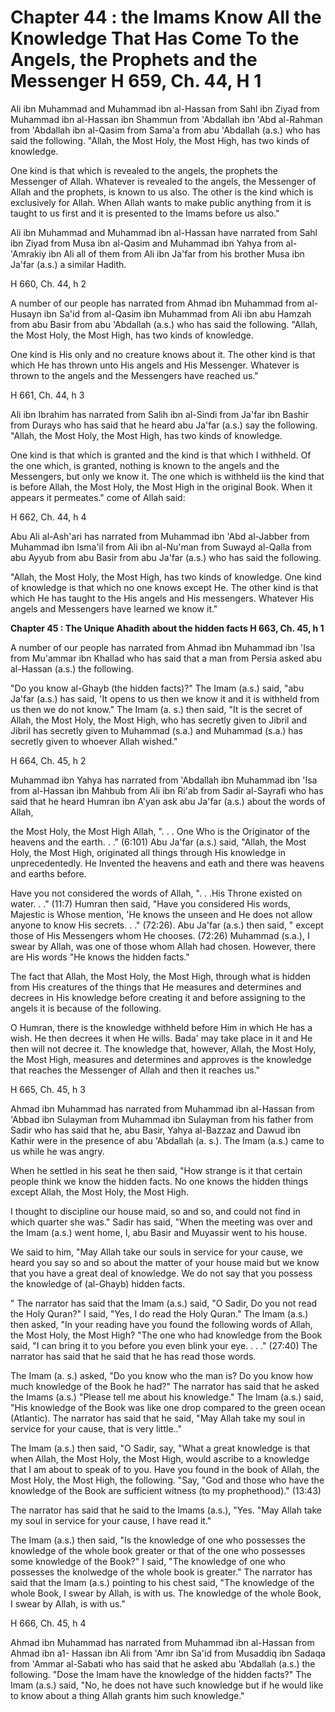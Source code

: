 Chapter 44 : the Imams Know All the Knowledge That Has Come To the Angels, the Prophets and the Messenger H 659, Ch. 44, H 1
============================================================================================================================

Ali ibn Muhammad and Muhammad ibn al-Hassan from Sahl ibn Ziyad from
Muhammad ibn al-Hassan ibn Shammun from 'Abdallah ibn 'Abd al-Rahman
from 'Abdallah ibn al-Qasim from Sama'a from abu 'Abdallah (a.s.) who
has said the following. "Allah, the Most Holy, the Most High, has two
kinds of knowledge.

One kind is that which is revealed to the angels, the prophets the
Messenger of Allah. Whatever is revealed to the angels, the Messenger of
Allah and the prophets, is known to us also. The other is the kind which
is exclusively for Allah. When Allah wants to make public anything from
it is taught to us first and it is presented to the Imams before us
also."

Ali ibn Muhammad and Muhammad ibn al-Hassan have narrated from Sahl ibn
Ziyad from Musa ibn al-Qasim and Muhammad ibn Yahya from al-'Amrakiy ibn
Ali all of them from Ali ibn Ja'far from his brother Musa ibn Ja'far
(a.s.) a similar Hadith.

H 660, Ch. 44, h 2

A number of our people has narrated from Ahmad ibn Muhammad from
al-Husayn ibn Sa'id from al-Qasim ibn Muhammad from Ali ibn abu Hamzah
from abu Basir from abu 'Abdallah (a.s.) who has said the following.
"Allah, the Most Holy, the Most High, has two kinds of knowledge.

One kind is His only and no creature knows about it. The other kind is
that which He has thrown unto His angels and His Messenger. Whatever is
thrown to the angels and the Messengers have reached us."

H 661, Ch. 44, h 3

Ali ibn Ibrahim has narrated from Salih ibn al-Sindi from Ja'far ibn
Bashir from Durays who has said that he heard abu Ja'far (a.s.) say the
following. "Allah, the Most Holy, the Most High, has two kinds of
knowledge.

One kind is that which is granted and the kind is that which I
withheld. Of the one which, is granted, nothing is known to the angels
and the Messengers, but only we know it. The one which is withheld iis
the kind that is before Allah, the Most Holy, the Most High in the
original Book. When it appears it permeates." come of Allah said:

H 662, Ch. 44, h 4

Abu Ali al-Ash'ari has narrated from Muhammad ibn 'Abd al-Jabber from
Muhammad ibn Isma'il from Ali ibn al-Nu'man from Suwayd al-Qalla from
abu Ayyub from abu Basir from abu Ja'far (a.s.) who has said the
following.

"Allah, the Most Holy, the Most High, has two kinds of knowledge. One
kind of knowledge is that which no one knows except He. The other kind
is that which He has taught to the His angels and His messengers.
Whatever His angels and Messengers have learned we know it."


**Chapter 45 : The Unique Ahadith about the hidden facts H 663, Ch. 45,
h 1**

A number of our people has narrated from Ahmad ibn Muhammad ibn 'Isa
from Mu'ammar ibn Khallad who has said that a man from Persia asked abu
al-Hassan (a.s.) the following.

"Do you know al-Ghayb (the hidden facts)?" The Imam (a.s.) said, "abu
Ja'far (a.s.) has said, 'It opens to us then we know it and it is
withheld from us then we do not know." The Imam (a. s.) then said, "It
is the secret of Allah, the Most Holy, the Most High, who has secretly
given to Jibril and Jibril has secretly given to Muhammad (s.a.) and
Muhammad (s.a.) has secretly given to whoever Allah wished."

H 664, Ch. 45, h 2

Muhammad ibn Yahya has narrated from 'Abdallah ibn Muhammad ibn 'Isa
from al-Hassan ibn Mahbub from Ali ibn Ri'ab from Sadir al-Sayrafi who
has said that he heard Humran ibn A'yan ask abu Ja'far (a.s.) about the
words of Allah,

the Most Holy, the Most High Allah, ". . . One Who is the Originator of
the heavens and the earth. . ." (6:101) Abu Ja'far (a.s.) said, "Allah,
the Most Holy, the Most High, originated all things through His
knowledge in unprecedentedly. He Invented the heavens and eath and there
was heavens and earths before.

Have you not considered the words of Allah, ". . .His Throne existed on
water. . ." (11:7) Humran then said, "Have you considered His words,
Majestic is Whose mention, 'He knows the unseen and He does not allow
anyone to know His secrets. . ." (72:26). Abu Ja'far (a.s.) then said, "
except those of His Messengers whom He chooses. (72:26) Muhammad (s.a.),
I swear by Allah, was one of those whom Allah had chosen. However, there
are His words "He knows the hidden facts."

The fact that Allah, the Most Holy, the Most High, through what is
hidden from His creatures of the things that He measures and determines
and decrees in His knowledge before creating it and before assigning to
the angels it is because of the following.

O Humran, there is the knowledge withheld before Him in which He has a
wish. He then decrees it when He wills. Bada' may take place in it and
He then will not decree it. The knowledge that, however, Allah, the Most
Holy, the Most High, measures and determines and approves is the
knowledge that reaches the Messenger of Allah and then it reaches us."

H 665, Ch. 45, h 3

Ahmad ibn Muhammad has narrated from Muhammad ibn al-Hassan from 'Abbad
ibn Sulayman from Muhammad ibn Sulayman from his father from Sadir who
has said that he, abu Basir, Yahya al-Bazzaz and Dawud ibn Kathir were
in the presence of abu 'Abdallah (a. s.). The Imam (a.s.) came to us
while he was angry.

When he settled in his seat he then said, "How strange is it that
certain people think we know the hidden facts. No one knows the hidden
things except Allah, the Most Holy, the Most High.

I thought to discipline our house maid, so and so, and could not find
in which quarter she was." Sadir has said, "When the meeting was over
and the Imam (a.s.) went home, I, abu Basir and Muyassir went to his
house.

We said to him, "May Allah take our souls in service for your cause, we
heard you say so and so about the matter of your house maid but we know
that you have a great deal of knowledge. We do not say that you possess
the knowledge of (al-Ghayb) hidden facts.

" The narrator has said that the Imam (a.s.) said, "O Sadir, Do you not
read the Holy Quran?" I said, "Yes, I do read the Holy Quran." The Imam
(a.s.) then asked, "In your reading have you found the following words
of Allah, the Most Holy, the Most High? "The one who had knowledge from
the Book said, "I can bring it to you before you even blink your eye. .
. ." (27:40) The narrator has said that he said that he has read those
words.

The Imam (a. s.) asked, "Do you know who the man is? Do you know how
much knowledge of the Book he had?" The narrator has said that he asked
the Imams (a.s.) "Please tell me about his knowledge." The Imam (a.s.)
said, "His knowledge of the Book was like one drop compared to the green
ocean (Atlantic). The narrator has said that he said, "May Allah take my
soul in service for your cause, that is very little.."

The Imam (a.s.) then said, "O Sadir, say, "What a great knowledge is
that when Allah, the Most Holy, the Most High, would ascribe to a
knowledge that I am about to speak of to you. Have you found in the book
of Allah, the Most Holy, the Most High, the following. "Say, "God and
those who have the knowledge of the Book are sufficient witness (to my
prophethood)." (13:43)

The narrator has said that he said to the Imams (a.s.), "Yes. "May
Allah take my soul in service for your cause, I have read it."

The Imam (a.s.) then said, "Is the knowledge of one who possesses the
knowledge of the whole book greater or that of the one who possesses
some knowledge of the Book?" I said, "The knowledge of one who possesses
the knolwedge of the whole book is greater." The narrator has said that
the Imam (a.s.) pointing to his chest said, "The knowledge of the whole
Book, I swear by Allah, is with us. The knowledge of the whole Book, I
swear by Allah, is with us."

H 666, Ch. 45, h 4

Ahmad ibn Muhammad has narrated from Muhammad ibn al-Hassan from Ahmad
ibn a1- Hassan ibn Ali from 'Amr ibn Sa'id from Musaddiq ibn Sadaqa from
'Ammar al-Sabati who has said that he asked abu 'Abdallah (a.s.) the
following. "Dose the Imam have the knowledge of the hidden facts?" The
Imam (a.s.) said, "No, he does not have such knowledge but if he would
like to know about a thing Allah grants him such knowledge."


